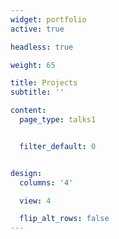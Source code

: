 ```yaml
---
widget: portfolio
active: true

headless: true

weight: 65

title: Projects
subtitle: ''

content:
  page_type: talks1


  filter_default: 0


design:
  columns: '4'

  view: 4

  flip_alt_rows: false
---
```

